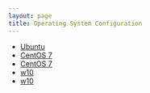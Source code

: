 ```yaml
---
layout: page
title: Operating System Configuration
---
```


<ul class="nav nav-pills">
  <li class="active"><a data-toggle="tab" href="#ubunbtu">Ubuntu</a></li>
  <li><a data-toggle="tab" href="#centos">CentOS 7</a></li>
  <li><a data-toggle="tab" href="#MacOS">CentOS 7</a></li>
  <li><a data-toggle="tab" href="#windows10">w10</a></li>
  <li><a data-toggle="tab" href="#windows7">w10</a></li>
</ul>

<div class="tab-content">
</div>

